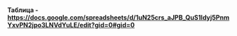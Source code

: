 #### Таблица - https://docs.google.com/spreadsheets/d/1uN25crs_aJPB_QuS1ldyj5PnmYxvPN2jpo3LNVdYuLE/edit?gid=0#gid=0